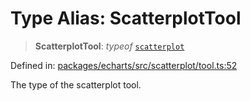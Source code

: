 # Type Alias: ScatterplotTool

> **ScatterplotTool**: *typeof* [`scatterplot`](../variables/scatterplot.md)

Defined in: [packages/echarts/src/scatterplot/tool.ts:52](https://github.com/GeoDaCenter/openassistant/blob/a9f2271d1019f6c25c10dd4b3bdb64fcf16999b2/packages/echarts/src/scatterplot/tool.ts#L52)

The type of the scatterplot tool.
